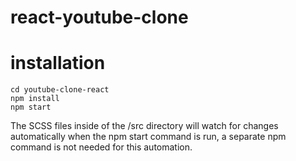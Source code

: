 # react-youtube-clone

# installation

```
cd youtube-clone-react
npm install
npm start
```

The SCSS files inside of the /src directory will watch for changes automatically when the npm start command is run, a separate npm command is not needed for this automation.
